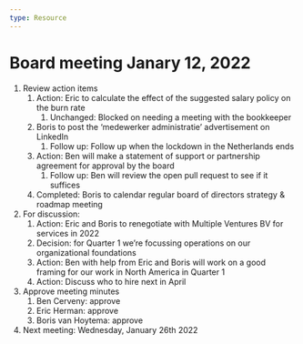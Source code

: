 ```yaml
---
type: Resource
---
```


# Board meeting Janary 12, 2022

1. Review action items
    1. Action: Eric to calculate the effect of the suggested salary policy on the burn rate
        1. Unchanged: Blocked on needing a meeting with the bookkeeper
    2. Boris to post the ‘medewerker administratie’ advertisement on LinkedIn
        1. Follow up: Follow up when the lockdown in the Netherlands ends
    3. Action: Ben will make a statement of support or partnership agreement for approval by the board
        1. Follow up: Ben will review the open pull request to see if it suffices
    4. Completed: Boris to calendar regular board of directors strategy & roadmap meeting
2. For discussion:
    1. Action: Eric and Boris to renegotiate with Multiple Ventures BV for services in 2022
    2. Decision: for Quarter 1 we’re focussing operations on our organizational foundations
    3. Action: Ben with help from Eric and Boris will work on a good framing for our work in North America in Quarter 1
    4. Action: Discuss who to hire next in April
3. Approve meeting minutes
    1. Ben Cerveny: approve
    2. Eric Herman: approve
    3. Boris van Hoytema: approve
4. Next meeting: Wednesday, January 26th 2022
